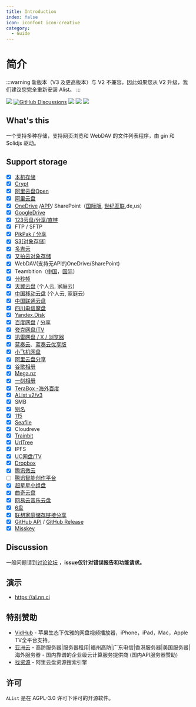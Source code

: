 ```yaml
---
title: Introduction
index: false
icon: iconfont icon-creative
category:
  - Guide
---
```


# 简介

:::warning
新版本（V3 及更高版本）与 V2 不兼容，因此如果您从 V2 升级，我们建议您完全重新安装 Alist。
:::

[![](https://img.shields.io/github/release/Xhofe/alist?style=flat-square)](https://github.com/Xhofe/alist/releases/latest)
[![GitHub Discussions](https://img.shields.io/github/discussions/Xhofe/alist?color=%23ED8936&style=flat-square)](https://github.com/Xhofe/alist/discussions)
[![](https://img.shields.io/github/actions/workflow/status/Xhofe/alist/build.yml?style=flat-square)](https://github.com/Xhofe/alist/actions?query=workflow%3ABuild)
[![](https://img.shields.io/github/downloads/Xhofe/alist/total?style=flat-square&color=%239F7AEA)](https://github.com/Xhofe/alist/releases)
[![](https://img.shields.io/badge/%24-donate-ff69b4.svg?style=flat-square)](https://pay.xhofe.top)

## What's this

一个支持多种存储，支持网页浏览和 WebDAV 的文件列表程序，由 gin 和 Solidjs 驱动。

## Support storage

- [x] [本机存储](../guide/drivers/local.md)
- [x] [Crypt](/zh/guide/drivers/Crypt.md)
- [x] [阿里云盘Open](../guide/drivers/aliyundrive_open.md)
- [x] [阿里云盘](https://www.alipan.com/)
- [x] [OneDrive](./drivers/onedrive.md) /[APP](./drivers/onedrive_app.md)/ SharePoint（[国际版](https://www.office.com/), [世纪互联](https://portal.partner.microsoftonline.cn),de,us）
- [x] [GoogleDrive](https://drive.google.com/)
- [x] [123云盘/分享/直链](https://www.123pan.com/)
- [x] FTP / SFTP
- [x] [PikPak / 分享](https://www.mypikpak.com/)
- [x] [S3[对象存储]](../guide/drivers/s3.md)
- [x] [多吉云](../guide/drivers/s3.md#添加对象存储示例及官方文档)
- [x] [又拍云对象存储](https://www.upyun.com/products/file-storage)
- [x] WebDAV(支持无API的OneDrive/SharePoint)
- [x] Teambition（[中国](https://www.teambition.com/ )，[国际](https://us.teambition.com/ )）
- [x] [分秒帧](https://www.mediatrack.cn/)
- [x] [天翼云盘](https://cloud.189.cn) (个人云, 家庭云)
- [x] [中国移动云盘](https://yun.139.com/) (个人云, 家庭云)
- [x] [中国联通云盘](https://pan.wo.cn)
- [x] [四川电信魔盘](https://mopan.sc.189.cn/mopan/#/downloadPc)
- [x] [Yandex.Disk](https://disk.yandex.com/)
- [x] [百度网盘](https://pan.baidu.com/) / [分享](./drivers/baidu_share.md)
- [x] [夸克网盘/TV](https://pan.quark.cn)
- [x] [迅雷网盘 / X / 浏览器](../guide/drivers/thunder.md)
- [x] [蓝奏云](https://www.lanzou.com/)、[蓝奏云优享版](https://www.ilanzou.com)
- [x] [小飞机网盘](https://feijipan.com/)
- [x] [阿里云盘分享](https://www.alipan.com/)
- [x] [谷歌相册](https://photos.google.com/)
- [x] [Mega.nz](https://mega.nz)
- [x] [一刻相册](https://photo.baidu.com/)
- [x] [TeraBox -海外百度](https://www.terabox.com/)
- [x] [AList v2/v3](../guide/drivers/Alist%20V2%20V3.md)
- [x] SMB
- [x] [别名](../guide/advanced/alias.md)
- [x] [115](https://115.com/)
- [x] [Seafile](https://www.seafile.com/)
- [x] Cloudreve
- [x] [Trainbit](https://trainbit.com/)
- [x] [UrlTree](../guide/drivers/UrlTree.md)
- [x] IPFS
- [x] [UC网盘/TV](https://drive.uc.cn/)
- [x] [Dropbox](https://www.dropbox.com)
- [x] [腾讯微云](https://www.weiyun.com/)
- [ ] [腾讯智能创作平台](https://app.v.tencent.com/)
- [x] [超星星小组盘](../guide/drivers/chaoxing.md)
- [x] [曲奇云盘](https://quqi.com)
- [x] [网易云音乐云盘](../guide/drivers/163music.md)
- [x] [6盘](../guide/drivers/halalcloud.md)
- [x] [联想家庭储存链接分享](https://pc.lenovo.com.cn)
- [x] [GitHub API](../guide/drivers/github.md) / [GitHub Release](../guide/drivers/github_releases.md)
- [x] [Misskey](https://misskey-hub.net/cn/docs/for-users/features/drive/)

## Discussion

一般问题请到[讨论论坛](https://github.com/Xhofe/alist/discussions) ，**issue仅针对错误报告和功能请求。**

## 演示

- https://al.nn.ci

## 特别赞助

- [VidHub](https://zh.okaapps.com/product/1659622164?ref=alist) - 苹果生态下优雅的网盘视频播放器，iPhone，iPad，Mac，Apple TV全平台支持。
- [亚洲云](https://www.asiayun.com/aff/QQCOOQKZ) - 高防服务器|服务器租用|福州高防|广东电信|香港服务器|美国服务器|海外服务器 - 国内靠谱的企业级云计算服务提供商 (国内API服务器赞助)
- [找资源](http://zhaoziyuan2.cc/) - 阿里云盘资源搜索引擎

## 许可

`AList` 是在 AGPL-3.0 许可下许可的开源软件。

